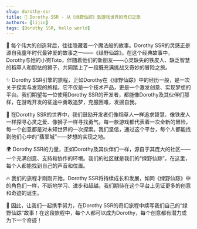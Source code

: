 ```yaml
---
slug: dorothy-ssr
title: 🌈 Dorothy SSR - 从《绿野仙踪》到游戏世界的奇幻之旅
authors: [lijin]
tags: [Dorothy SSR, hello world]
---
```


🌟 每个伟大的创造背后，往往隐藏着一个魔法般的故事。Dorothy SSR的灵感正是源自我童年时代最钟爱的故事之一——《绿野仙踪》。在这个经典故事中，Dorothy与她的小狗Toto，伴随着他们的新朋友——心灵缺失的铁皮人、缺乏智慧的稻草人和胆怯的狮子，共同踏上了一段既充满挑战又奇妙的冒险之旅。

✨ Dorothy SSR引擎的旅程，正如Dorothy在《绿野仙踪》中的经历一般，是一次关于探索与发现的旅程。它不仅是一个技术产品，更是一个激发创意、实现梦想的平台。我们期望每一位使用Dorothy SSR的开发者，都能像Dorothy及其伙伴们那样，在游戏开发的征途中勇敢追梦，克服困难，发掘自我。

🚀 在Dorothy SSR的世界中，我们鼓励开发者们像稻草人一样追求智慧、像铁皮人一样探寻心灵之爱、像狮子一样寻找勇气。每一款游戏都代表着一次全新的冒险，每一个创意都是对未知世界的一次探索。我们坚信，通过这个平台，每个人都能找到他们心中的“翡翠城”——梦想的实现之地。

🌍 Dorothy SSR的力量，正如Dorothy及其伙伴们一样，源自于其庞大的社区——一个充满创意、支持和协作的环境。我们的社区就是我们的“绿野仙踪”，在这里，每个人都能找到自己的声音和位置。

🔥 我们的旅程才刚刚开始。Dorothy SSR将持续成长和发展，如同《绿野仙踪》中的角色们一样，不断地学习、进步和超越。我们期待在这个平台上见证更多的创意和奇迹的诞生。

🤝 因此，让我们一起携手努力，在Dorothy SSR的奇幻旅程中续写我们自己的“绿野仙踪”故事！在这段旅程中，每个人都可以成为Dorothy，每个创意都有潜力成为下一个奇迹！